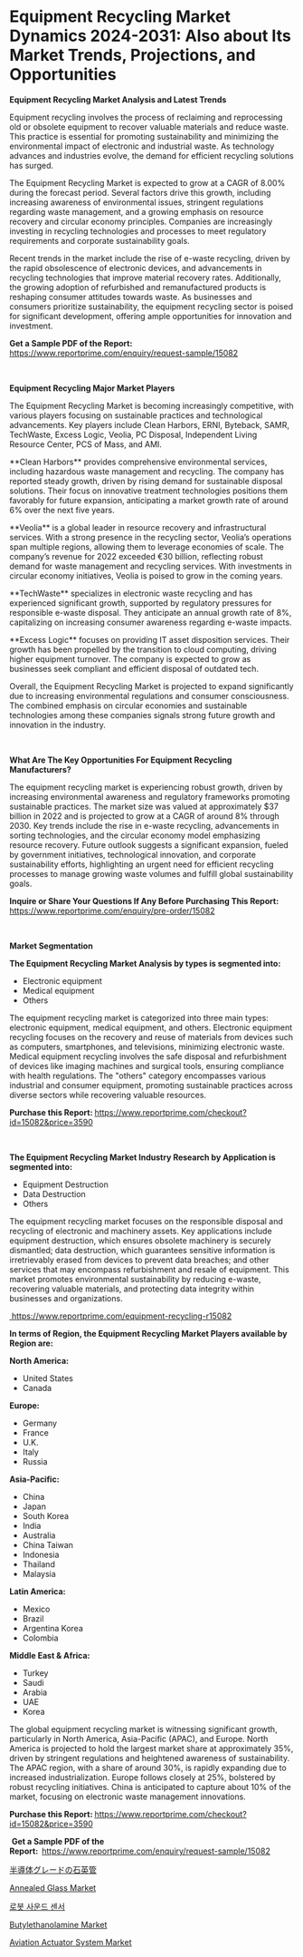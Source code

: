 <p><h1>Equipment Recycling Market Dynamics 2024-2031: Also about Its Market Trends, Projections, and Opportunities</h1></p><p><strong>Equipment Recycling Market Analysis and Latest Trends</strong></p>
<p><p>Equipment recycling involves the process of reclaiming and reprocessing old or obsolete equipment to recover valuable materials and reduce waste. This practice is essential for promoting sustainability and minimizing the environmental impact of electronic and industrial waste. As technology advances and industries evolve, the demand for efficient recycling solutions has surged.</p><p>The Equipment Recycling Market is expected to grow at a CAGR of 8.00% during the forecast period. Several factors drive this growth, including increasing awareness of environmental issues, stringent regulations regarding waste management, and a growing emphasis on resource recovery and circular economy principles. Companies are increasingly investing in recycling technologies and processes to meet regulatory requirements and corporate sustainability goals.</p><p>Recent trends in the market include the rise of e-waste recycling, driven by the rapid obsolescence of electronic devices, and advancements in recycling technologies that improve material recovery rates. Additionally, the growing adoption of refurbished and remanufactured products is reshaping consumer attitudes towards waste. As businesses and consumers prioritize sustainability, the equipment recycling sector is poised for significant development, offering ample opportunities for innovation and investment.</p></p>
<p><strong>Get a Sample PDF of the Report:&nbsp;</strong> <a href="https://www.reportprime.com/enquiry/request-sample/15082">https://www.reportprime.com/enquiry/request-sample/15082</a></p>
<p>&nbsp;</p>
<p><strong>Equipment Recycling Major Market Players</strong></p>
<p><p>The Equipment Recycling Market is becoming increasingly competitive, with various players focusing on sustainable practices and technological advancements. Key players include Clean Harbors, ERNI, Byteback, SAMR, TechWaste, Excess Logic, Veolia, PC Disposal, Independent Living Resource Center, PCS of Mass, and AMI.</p><p>**Clean Harbors** provides comprehensive environmental services, including hazardous waste management and recycling. The company has reported steady growth, driven by rising demand for sustainable disposal solutions. Their focus on innovative treatment technologies positions them favorably for future expansion, anticipating a market growth rate of around 6% over the next five years.</p><p>**Veolia** is a global leader in resource recovery and infrastructural services. With a strong presence in the recycling sector, Veolia’s operations span multiple regions, allowing them to leverage economies of scale. The company’s revenue for 2022 exceeded €30 billion, reflecting robust demand for waste management and recycling services. With investments in circular economy initiatives, Veolia is poised to grow in the coming years.</p><p>**TechWaste** specializes in electronic waste recycling and has experienced significant growth, supported by regulatory pressures for responsible e-waste disposal. They anticipate an annual growth rate of 8%, capitalizing on increasing consumer awareness regarding e-waste impacts.</p><p>**Excess Logic** focuses on providing IT asset disposition services. Their growth has been propelled by the transition to cloud computing, driving higher equipment turnover. The company is expected to grow as businesses seek compliant and efficient disposal of outdated tech.</p><p>Overall, the Equipment Recycling Market is projected to expand significantly due to increasing environmental regulations and consumer consciousness. The combined emphasis on circular economies and sustainable technologies among these companies signals strong future growth and innovation in the industry.</p></p>
<p>&nbsp;</p>
<p><strong>What Are The Key Opportunities For Equipment Recycling Manufacturers?</strong></p>
<p><p>The equipment recycling market is experiencing robust growth, driven by increasing environmental awareness and regulatory frameworks promoting sustainable practices. The market size was valued at approximately $37 billion in 2022 and is projected to grow at a CAGR of around 8% through 2030. Key trends include the rise in e-waste recycling, advancements in sorting technologies, and the circular economy model emphasizing resource recovery. Future outlook suggests a significant expansion, fueled by government initiatives, technological innovation, and corporate sustainability efforts, highlighting an urgent need for efficient recycling processes to manage growing waste volumes and fulfill global sustainability goals.</p></p>
<p><strong>Inquire or Share Your Questions If Any Before Purchasing This Report:</strong> <a href="https://www.reportprime.com/enquiry/pre-order/15082">https://www.reportprime.com/enquiry/pre-order/15082</a></p>
<p>&nbsp;</p>
<p><strong>Market Segmentation</strong></p>
<p><strong>The Equipment Recycling Market Analysis by types is segmented into:</strong></p>
<p><ul><li>Electronic equipment</li><li>Medical equipment</li><li>Others</li></ul></p>
<p><p>The equipment recycling market is categorized into three main types: electronic equipment, medical equipment, and others. Electronic equipment recycling focuses on the recovery and reuse of materials from devices such as computers, smartphones, and televisions, minimizing electronic waste. Medical equipment recycling involves the safe disposal and refurbishment of devices like imaging machines and surgical tools, ensuring compliance with health regulations. The "others" category encompasses various industrial and consumer equipment, promoting sustainable practices across diverse sectors while recovering valuable resources.</p></p>
<p><strong>Purchase this Report:&nbsp;</strong><a href="https://www.reportprime.com/checkout?id=15082&price=3590">https://www.reportprime.com/checkout?id=15082&price=3590</a></p>
<p>&nbsp;</p>
<p><strong>The Equipment Recycling Market Industry Research by Application is segmented into:</strong></p>
<p><ul><li>Equipment Destruction</li><li>Data Destruction</li><li>Others</li></ul></p>
<p><p>The equipment recycling market focuses on the responsible disposal and recycling of electronic and machinery assets. Key applications include equipment destruction, which ensures obsolete machinery is securely dismantled; data destruction, which guarantees sensitive information is irretrievably erased from devices to prevent data breaches; and other services that may encompass refurbishment and resale of equipment. This market promotes environmental sustainability by reducing e-waste, recovering valuable materials, and protecting data integrity within businesses and organizations.</p></p>
<p><a href="https://www.reportprime.com/equipment-recycling-r15082">&nbsp;https://www.reportprime.com/equipment-recycling-r15082</a></p>
<p><strong>In terms of Region, the Equipment Recycling Market Players available by Region are:</strong></p>
<p>
    <p> <strong> North America: </strong>
        <ul>
            <li>United States</li>
            <li>Canada</li>
        </ul>
        </p> 
    <p> <strong> Europe: </strong>
        <ul>
            <li>Germany</li>
            <li>France</li>
            <li>U.K.</li>
            <li>Italy</li>
            <li>Russia</li>
        </ul>
        </p> 
    <p> <strong> Asia-Pacific: </strong>
        <ul>
            <li>China</li>
            <li>Japan</li>
            <li>South Korea</li>
            <li>India</li>
            <li>Australia</li>
            <li>China Taiwan</li>
            <li>Indonesia</li>
            <li>Thailand</li>
            <li>Malaysia</li>
        </ul>
        </p> 
    <p> <strong> Latin America: </strong>
        <ul>
            <li>Mexico</li>
            <li>Brazil</li>
            <li>Argentina Korea</li>
            <li>Colombia</li>
        </ul>
        </p> 
    <p> <strong> Middle East & Africa: </strong>
        <ul>
            <li>Turkey</li>
            <li>Saudi</li>
            <li>Arabia</li>
            <li>UAE</li>
            <li>Korea</li>
        </ul>
    </p>
    </p>
<p><p>The global equipment recycling market is witnessing significant growth, particularly in North America, Asia-Pacific (APAC), and Europe. North America is projected to hold the largest market share at approximately 35%, driven by stringent regulations and heightened awareness of sustainability. The APAC region, with a share of around 30%, is rapidly expanding due to increased industrialization. Europe follows closely at 25%, bolstered by robust recycling initiatives. China is anticipated to capture about 10% of the market, focusing on electronic waste management innovations.</p></p>
<p><strong>Purchase this Report: </strong><a href="https://www.reportprime.com/checkout?id=15082&price=3590">https://www.reportprime.com/checkout?id=15082&price=3590</a></p>
<p>&nbsp;<strong>Get a Sample PDF of the Report:&nbsp;&nbsp;</strong><a href="https://www.reportprime.com/enquiry/request-sample/15082">https://www.reportprime.com/enquiry/request-sample/15082</a></p>
<p><strong></strong></p>
<p><p><a href="https://medium.com/@samleite85/semiconductor-grade-quartz-tubes-market-%E3%81%AF-%E3%82%B3%E3%82%B9%E3%83%88%E7%AE%A1%E7%90%86%E3%81%A8%E5%8A%B9%E7%8E%87%E5%90%91%E4%B8%8A%E3%82%92%E5%84%AA%E5%85%88%E3%81%97%E3%81%BE%E3%81%99-%E3%81%95%E3%82%89%E3%81%AB-%E5%A0%B1%E5%91%8A%E6%9B%B8%E3%81%AF%E5%B8%82%E5%A0%B4%E3%81%AE%E9%9C%80%E8%A6%81%E9%9D%A2%E3%81%A8%E4%BE%9B%E7%B5%A6%E9%9D%A2%E3%81%AE%E4%B8%A1%E6%96%B9%E3%82%92%E3%82%AB%E3%83%90%E3%83%BC%E3%81%97%E3%81%A6%E3%81%84%E3%81%BE%E3%81%99-2ec52e4f198b">半導体グレードの石英管</a></p><p><a href="https://medium.com/@emilytucker76/the-annealed-glass-market-report-analyzes-important-operational-and-performance-data-so-one-may-60f2be894c4c">Annealed Glass Market</a></p><p><a href="https://medium.com/@cearrahenry142024/%EB%A1%9C%EB%B4%87-%EC%86%8C%EB%A6%AC-%EC%84%BC%EC%84%9C-%EC%8B%9C%EC%9E%A5-%EB%8F%99%ED%96%A5-%EB%A1%9C%EB%B4%87-%EC%86%8C%EB%A6%AC-%EC%84%BC%EC%84%9C-%EC%8B%9C%EC%9E%A5-%ED%86%B5%EC%B0%B0%EB%A0%A5-%EB%B0%8F-%EC%98%88%EC%B8%A1-%EB%B6%84%EC%84%9D-2024-2031-%EC%97%90-%EC%A7%91%EC%A4%91-51986a075fde">로봇 사운드 센서</a></p><p><a href="https://medium.com/@emilytucker76/what-is-butylethanolamine-market-2dccc96f0b07">Butylethanolamine Market</a></p><p><a href="https://www.linkedin.com/pulse/aviation-actuator-system-market-outlook-share-analysis-growth-qy0oc?trackingId=97KnMoSJSG%2BXj0nwRKuFpA%3D%3D">Aviation Actuator System Market</a></p></p>